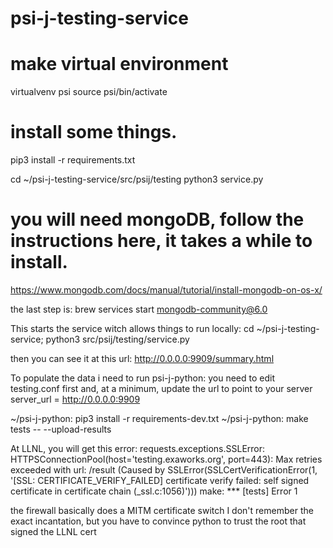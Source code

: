 # psi-j-testing-service

# make virtual environment
virtualvenv psi
source psi/bin/activate

# install some things.

pip3 install -r requirements.txt

cd ~/psi-j-testing-service/src/psij/testing
python3 service.py

# you will need mongoDB, follow the instructions here, it takes a while to install.
https://www.mongodb.com/docs/manual/tutorial/install-mongodb-on-os-x/

the last step is:
brew services start mongodb-community@6.0


This starts the service witch allows things to run locally:
cd ~/psi-j-testing-service; 
python3 src/psij/testing/service.py 

then you can see it at this url:
http://0.0.0.0:9909/summary.html



To populate the data i need to run psi-j-python:
you need to edit testing.conf first and, at a minimum, update the url to point to your server
server_url = http://0.0.0.0:9909

~/psi-j-python: pip3 install -r requirements-dev.txt
~/psi-j-python: make tests -- --upload-results


At LLNL, you will get this error: requests.exceptions.SSLError: HTTPSConnectionPool(host='testing.exaworks.org', port=443): Max retries exceeded with url: /result (Caused by SSLError(SSLCertVerificationError(1, '[SSL: CERTIFICATE_VERIFY_FAILED] certificate verify failed: self signed certificate in certificate chain (_ssl.c:1056)')))
make: *** [tests] Error 1

the firewall basically does a MITM certificate switch
I don't remember the exact incantation, but you have to convince python to trust the root that signed the LLNL cert




